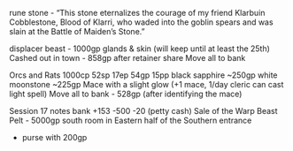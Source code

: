 rune stone - “This stone eternalizes the courage of my friend Klarbuin Cobblestone, Blood of Klarri, who waded into the goblin spears and was slain at the Battle of Maiden’s Stone.”


displacer beast - 1000gp
glands & skin (will keep until at least the 25th)
Cashed out in town - 858gp after retainer share
Move all to bank

Orcs and Rats
1000cp 52sp 17ep 54gp 15pp
black sapphire ~250gp
white moonstone ~225gp
Mace with a slight glow (+1 mace, 1/day cleric can cast light spell)
Move all to bank - 528gp (after identifying the mace)

Session 17 notes
bank +153 -500 -20 (petty cash)
Sale of the Warp Beast Pelt - 5000gp
south room in Eastern half of the Southern entrance
- purse with 200gp

